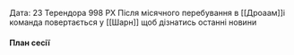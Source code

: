 Дата: 23 Терендора 998 РХ
Після місячного перебування в [[Дроаам]]і команда повертається у [[Шарн]] щоб дізнатись останні новини

#### План сесії